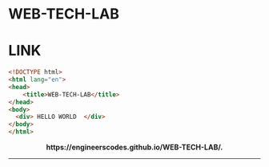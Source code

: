 # WEB-TECH-LAB
# LINK 

```html
<!DOCTYPE html>
<html lang="en">
<head>
	<title>WEB-TECH-LAB</title>
</head>
<body>
  <div> HELLO WORLD  </div>
</body>
</html>
```



<p align="center">
  <b>https://engineerscodes.github.io/WEB-TECH-LAB/. </b>
  <hr>
  </br>
  </p>
  
  <!--
  <p align="center">
 <img src="https://user-images.githubusercontent.com/68312849/124877423-af37ab80-dfe8-11eb-8251-94b28b2de475.png" width="80%" height="500px">
 
 </p>
-->

